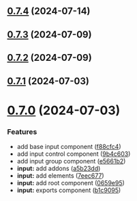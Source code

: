 ## [0.7.4](https://github.com/alancleyton/awesome-ui/compare/v0.7.3...v0.7.4) (2024-07-14)



## [0.7.3](https://github.com/alancleyton/awesome-ui/compare/v0.7.2...v0.7.3) (2024-07-09)



## [0.7.2](https://github.com/alancleyton/awesome-ui/compare/v0.7.1...v0.7.2) (2024-07-09)



## [0.7.1](https://github.com/alancleyton/awesome-ui/compare/v0.7.0...v0.7.1) (2024-07-03)



# [0.7.0](https://github.com/alancleyton/awesome-ui/compare/v0.6.1...v0.7.0) (2024-07-03)


### Features

* add base input component ([f88cfc4](https://github.com/alancleyton/awesome-ui/commit/f88cfc4ecb727b7663d9a779b62c0cbfe1908063))
* add input control component ([9b4c603](https://github.com/alancleyton/awesome-ui/commit/9b4c603a6aec83e5c8a4ee29dbb49d0a5effb1d6))
* add input group component ([e5661b2](https://github.com/alancleyton/awesome-ui/commit/e5661b2d5bafe81f7f60c81d1ed601fce9e1113c))
* **input:** add addons ([a5b23dd](https://github.com/alancleyton/awesome-ui/commit/a5b23ddf81c5713dc363a5b59912a0cba09364f6))
* **input:** add elements ([7eec677](https://github.com/alancleyton/awesome-ui/commit/7eec6774cd6c53c274dfccfe273adcbd5419a51c))
* **input:** add root component ([0659e95](https://github.com/alancleyton/awesome-ui/commit/0659e95c667b4b553888bf9bba5d8bbd1c2c5163))
* **input:** exports component ([b1c9095](https://github.com/alancleyton/awesome-ui/commit/b1c9095a4627d33ef32da4c617d9f118018fba18))



